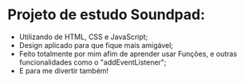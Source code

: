 # Projeto de estudo Soundpad:
- Utilizando de HTML, CSS e JavaScript;
- Design aplicado para que fique mais amigável;
- Feito totalmente por mim afim de aprender usar Funções, e outras funcionalidades como o "addEventListener";
- E para me divertir também!